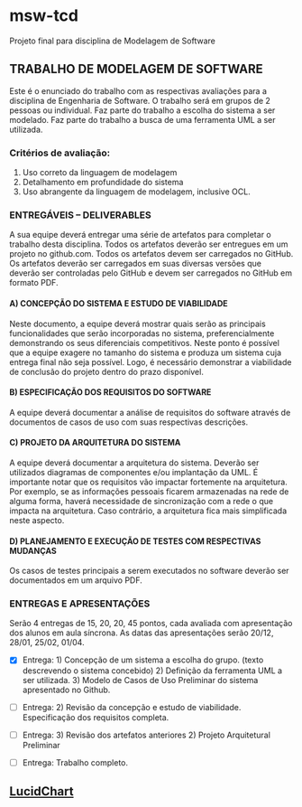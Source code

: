 # msw-tcd
Projeto final para disciplina de Modelagem de Software

## TRABALHO DE MODELAGEM DE SOFTWARE

Este é o enunciado do trabalho com as respectivas avaliações para a disciplina de Engenharia de Software. O trabalho será em grupos de 2 pessoas ou individual. Faz parte do trabalho a escolha do sistema a ser modelado. Faz parte do trabalho a busca de uma ferramenta UML a ser utilizada.

### Critérios de avaliação: 
1. Uso correto da linguagem de modelagem
2. Detalhamento em profundidade do sistema 
3. Uso abrangente da linguagem de modelagem, inclusive OCL.

### ENTREGÁVEIS – DELIVERABLES

A sua equipe deverá entregar uma série de artefatos para completar o trabalho desta disciplina. Todos os artefatos deverão ser entregues em um projeto no github.com. Todos os artefatos devem ser carregados no GitHub. Os artefatos deverão ser carregados em suas diversas versões que deverão ser controladas pelo GitHub e devem ser carregados no GitHub em formato PDF.

#### A) CONCEPÇÃO DO SISTEMA E ESTUDO DE VIABILIDADE
Neste documento, a equipe deverá mostrar quais serão as principais funcionalidades que serão incorporadas no sistema, preferencialmente demonstrando os seus diferenciais competitivos. Neste ponto é possível que a equipe exagere no tamanho do sistema e produza um sistema cuja entrega final não seja possível. Logo, é necessário demonstrar a viabilidade de conclusão do projeto dentro do prazo disponível. 

#### B) ESPECIFICAÇÃO DOS REQUISITOS DO SOFTWARE
A equipe deverá documentar a análise de requisitos do software através de documentos de casos de uso com suas respectivas descrições.

#### C) PROJETO DA ARQUITETURA DO SISTEMA
A equipe deverá documentar a arquitetura do sistema. Deverão ser utilizados diagramas de componentes e/ou implantação da UML.  É importante notar que os requisitos vão impactar fortemente na arquitetura. Por exemplo, se as informações pessoais ficarem armazenadas na rede de alguma forma, haverá necessidade de sincronização com a rede o que impacta na arquitetura. Caso contrário, a arquitetura fica mais simplificada neste aspecto.

#### D) PLANEJAMENTO E EXECUÇÃO DE TESTES COM RESPECTIVAS MUDANÇAS
Os casos de testes principais a serem executados no software deverão ser documentados em um arquivo PDF.

### ENTREGAS E APRESENTAÇÕES
Serão 4 entregas de 15, 20, 20, 45 pontos, cada avaliada com apresentação dos alunos em aula síncrona. As datas das apresentações serão 20/12, 28/01, 25/02, 01/04.

- [x] Entrega: 1) Concepção de um sistema a escolha do grupo. (texto descrevendo o sistema concebido) 2) Definição da ferramenta UML a ser utilizada.  3) Modelo de Casos de Uso Preliminar do sistema apresentado no Github.
- [ ] Entrega: 2) Revisão da concepção e estudo de viabilidade.  Especificação dos requisitos completa.
- [ ] Entrega: 3) Revisão dos artefatos anteriores 2) Projeto Arquitetural Preliminar
- [ ] Entrega: Trabalho completo.


## [LucidChart](https://lucid.app/lucidchart/7703c09f-f9d9-42e3-b982-4a62aae113f6/edit?invitationId=inv_991c7e31-8145-490e-b64a-1124189aebff&page=.Q4MUjXso07N#)

